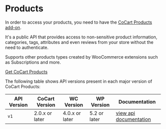 # Products #

In order to access your products, you need to have the [CoCart Products add-on](https://cocart.xyz/add-ons/products/?utm_medium=docs.cocart.xyz&utm_source=docs&utm_content=cocart-docs).

It's a public API that provides access to non-sensitive product information, categories, tags, attributes and even reviews from your store without the need to authenticate.

Supports other products types created by WooCommerce extensions such as Subscriptions and more.

[Get CoCart Products](https://cocart.xyz/add-ons/products/?utm_medium=docs.cocart.xyz&utm_source=docs&utm_content=cocart-docs)

The following table shows API versions present in each major version of CoCart Products:

| API Version | CoCart Version | WC Version     | WP Version   | Documentation                           |
| ----------- | -------------- | -------------- | ------------ | --------------------------------------- |
| `v1`        | 2.0.x or later | 4.0.x or later | 5.2 or later | [view api documentation](products.html) |
